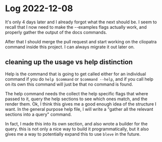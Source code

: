 # Log 2022-12-08

It's only 4 days later and I already forgot what the next should be. 
I seem to recall that I now need to make the --examples flags actually work,
and properly gather the output of the docs commands.

After that I should merge the pull request and start working on the cliopatra command
inside this project. I can always migrate it out later on.

## cleaning up the usage vs help distinction

Help is the command that is going to get called either for an individual command 
if you do `help $command` or `$command --help`, and if you call help on its own
this command will just be that no command is found.

The help command needs the collect the help specific flags that where passed to it,
query the help sections to see which ones match, and the render them. Ok, I think this
gives me a good enough idea of the structure I want. In the general purpose help file, I 
will write a "gather all the relevant sections into a query" command.

In fact, I made this into its own section, and also wrote a builder for the query.
this is not only a nice way to build it programmatically, but it also 
gives me a way to potentially expand this to use `bleve` in the future.
